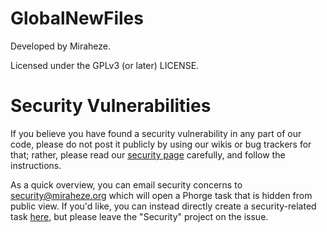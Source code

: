 # GlobalNewFiles

Developed by Miraheze.

Licensed under the GPLv3 (or later) LICENSE.

# Security Vulnerabilities

If you believe you have found a security vulnerability in any part of our code, please do not post it publicly by using our wikis or bug trackers for that; rather, please read our [security page](https://meta.miraheze.org/wiki/Security) carefully, and follow the instructions.

As a quick overview, you can email security concerns to security@miraheze.org which will open a Phorge task that is hidden from public view. If you'd like, you can instead directly create a security-related task [here](https://issue-tracker.miraheze.org/maniphest/task/edit/form/2/), but please leave the "Security" project on the issue.
